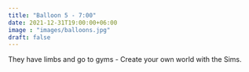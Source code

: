 ```yaml
---
title: "Balloon 5 - 7:00"
date: 2021-12-31T19:00:00+06:00
image : "images/balloons.jpg"
draft: false
---
```


They have limbs and go to gyms -
Create your own world with the Sims.
